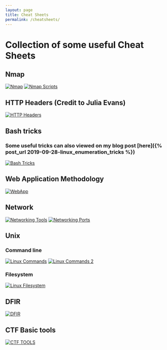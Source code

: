 ```yaml
---
layout: page
title: Cheat Sheets
permalink: /cheatsheets/
---
```


# Collection of some useful Cheat Sheets

## Nmap

[![Nmap](/images/cheat-sheets/nmap.png)](/images/cheat-sheets/nmap.png)
[![Nmap Scripts](/images/cheat-sheets/nmap_scripts.png)](/images/cheat-sheets/nmap_scripts.png)

## HTTP Headers (Credit to Julia Evans)

[![HTTP Headers](/images/cheat-sheets/headers.jpg)](/images/cheat-sheets/headers.jpg)

## Bash tricks

### Some useful tricks can also viewed on my blog post [here]({% post_url 2019-09-28-linux_enumeration_tricks %})

[![Bash Tricks](/images/cheat-sheets/tricks.jpg)](/images/cheat-sheets/tricks.jpg)

## Web Application Methodology

[![WebApp](/images/cheat-sheets/webapp_methodology.jpg)](/images/cheat-sheets/webapp_methodology.jpg)

## Network
[![Networking Tools](/images/cheat-sheets/networking_tools.jpg)](/images/cheat-sheets/networking_tools.jpg)
[![Networking Ports](/images/cheat-sheets/common_ports.jpg)](/images/cheat-sheets/common_ports.jpg)

## Unix
### Command line
[![Linux Commands](/images/cheat-sheets/linux_commands.jpg)](/images/cheat-sheets/linux_commands.jpg)
[![Linux Commands 2](/images/cheat-sheets/linux_commands2.jpg)](/images/cheat-sheets/linux_commands2.jpg)
### Filesystem
[![Linux Filesystem](/images/cheat-sheets/linux_filesystem.jpg)](/images/cheat-sheets/linux_filesystem.jpg)

## DFIR
[![DFIR](/images/cheat-sheets/incident_response.jpg)](/images/cheat-sheets/incident_response.jpg)

## CTF Basic tools
[![CTF TOOLS](/images/cheat-sheets/ctf_tools.jpg)](/images/cheat-sheets/ctf_tools.jpg)